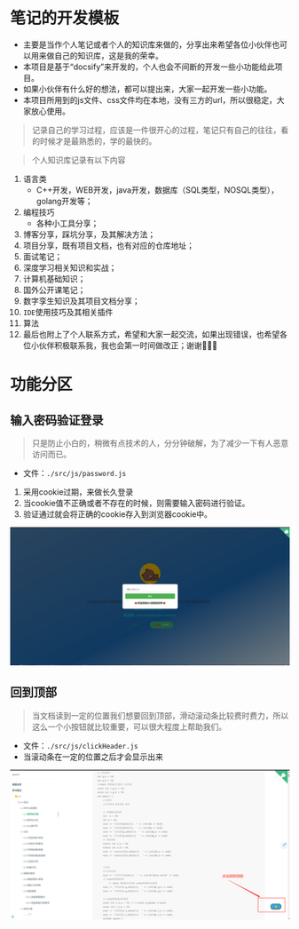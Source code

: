 # 笔记的开发模板

+ 主要是当作个人笔记或者个人的知识库来做的，分享出来希望各位小伙伴也可以用来做自己的知识库，这是我的荣幸。
+ 本项目是基于“docsify”来开发的，个人也会不间断的开发一些小功能给此项目。
+ 如果小伙伴有什么好的想法，都可以提出来，大家一起开发一些小功能。
+ 本项目所用到的js文件、css文件均在本地，没有三方的url，所以很稳定，大家放心使用。
> 记录自己的学习过程，应该是一件很开心的过程，笔记只有自己的往往，看的时候才是最熟悉的，学的最快的。

> 个人知识库记录有以下内容

1. 语言类
   + C++开发，WEB开发，java开发，数据库（SQL类型，NOSQL类型），golang开发等；
2. 编程技巧
   + 各种小工具分享；
3. 博客分享，踩坑分享，及其解决方法；
4. 项目分享，既有项目文档，也有对应的仓库地址；
5. 面试笔记；
6. 深度学习相关知识和实战；
7. 计算机基础知识；
8. 国外公开课笔记；
9. 数字孪生知识及其项目文档分享；
10. `IDE`使用技巧及其相关插件
11. 算法
12. 最后也附上了个人联系方式，希望和大家一起交流，如果出现错误，也希望各位小伙伴积极联系我，我也会第一时间做改正；谢谢🙏🙏🙏

# 功能分区

## 输入密码验证登录
> 只是防止小白的，稍微有点技术的人，分分钟破解，为了减少一下有人恶意访问而已。
+ 文件：`./src/js/password.js`
1. 采用cookie过期，来做长久登录
2. 当cookie值不正确或者不存在的时候，则需要输入密码进行验证。
3. 验证通过就会将正确的cookie存入到浏览器cookie中。

![password](./docs/src/img/password.png)

## 回到顶部
> 当文档读到一定的位置我们想要回到顶部，滑动滚动条比较费时费力，所以这么一个小按钮就比较重要，可以很大程度上帮助我们。
+ 文件：`./src/js/clickHeader.js`
+ 当滚动条在一定的位置之后才会显示出来

![clickHeader](./docs/src/img/clickHeader.png)